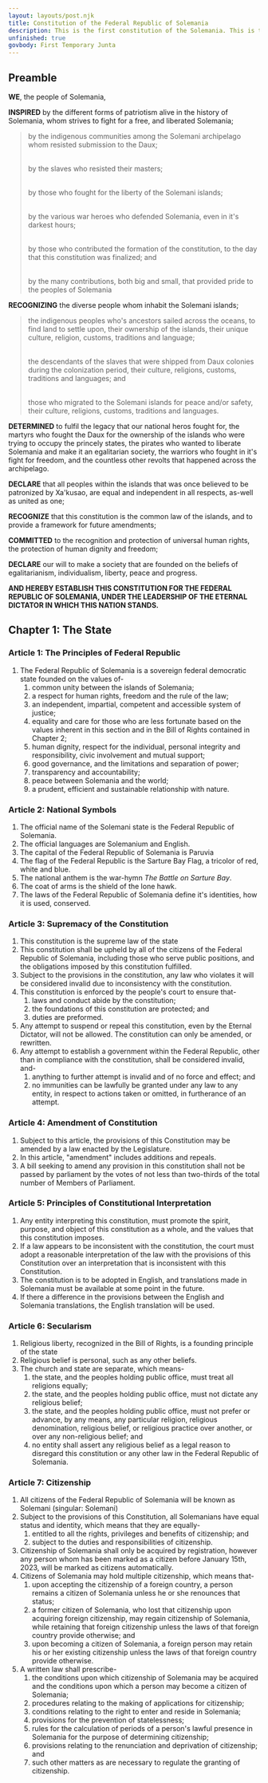```yaml
---
layout: layouts/post.njk
title: Constitution of the Federal Republic of Solemania
description: This is the first constitution of the Solemania. This is the foundation to all laws within Solemania.
unfinished: true
govbody: First Temporary Junta
---
```


<!-- 2022-07-06 -->

## Preamble

<p>
<b>WE</b>, the people of Solemania,

<b>INSPIRED</b> by the different forms of patriotism alive in the history of Solemania, whom strives to fight for a free, and liberated Solemania;
<blockquote>
by the indigenous communities among the Solemani archipelago whom resisted submission to the Daux;<br><br>

by the slaves who resisted their masters;<br><br>

by those who fought for the liberty of the Solemani islands;<br><br>

by the various war heroes who defended Solemania, even in it's darkest hours;<br><br>

by those who contributed the formation of the constitution, to the day that this constitution was finalized; and<br><br>

by the many contributions, both big and small, that provided pride to the peoples of Solemania
</blockquote>

<b>RECOGNIZING</b> the diverse people whom inhabit the Solemani islands;
<blockquote>
the indigenous peoples who's ancestors sailed across the oceans, to find land to settle upon, their ownership of the islands, their unique culture, religion, customs, traditions and language;<br><br>

the descendants of the slaves that were shipped from Daux colonies during the colonization period, their culture, religions, customs, traditions and languages; and<br><br>

those who migrated to the Solemani islands for peace and/or safety, their culture, religions, customs, traditions and languages.
</blockquote>

<b>DETERMINED</b> to fulfil the legacy that our national heros fought for, the martyrs who fought the Daux for the ownership of the islands who were trying to occupy the princely states, the pirates who wanted to liberate Solemania and make it an egalitarian society, the warriors who fought in it's fight for freedom, and the countless other revolts that happened across the archipelago.

<b>DECLARE</b> that all peoples within the islands that was once believed to be patronized by Xa'kusao, are equal and independent in all respects, as-well as united as one;

<b>RECOGNIZE</b> that this constitution is the common law of the islands, and to provide a framework for future amendments;

<b>COMMITTED</b> to the recognition and protection of universal human rights, the protection of human dignity and freedom;

<b>DECLARE</b> our will to make a society that are founded on the beliefs of egalitarianism, individualism, liberty, peace and progress.

<b>AND HEREBY ESTABLISH THIS CONSTITUTION FOR THE FEDERAL REPUBLIC OF SOLEMANIA, UNDER THE LEADERSHIP OF THE ETERNAL DICTATOR IN WHICH THIS NATION STANDS.</b>
</p>

## Chapter 1: The State
### Article 1: The Principles of Federal Republic
<ol class="numeral">
    <li>The Federal Republic of Solemania is a sovereign federal democratic state founded on the values of-
        <ol class="alpha list-inside">
            <li>common unity between the islands of Solemania;</li>
            <li>a respect for human rights, freedom and the rule of the law;</li>
            <li>an independent, impartial, competent and accessible system of justice;</li> 
            <li>equality and care for those who are less fortunate based on the values inherent in this section and in the Bill of Rights contained in Chapter 2;</li>
            <li>human dignity, respect for the individual, personal integrity and responsibility, civic involvement and mutual support;</li>
            <li>good governance, and the limitations and separation of power;</li>
            <li>transparency and accountability;</li>
            <li>peace between Solemania and the world;</li>
            <li>a prudent, efficient and sustainable relationship with nature.</li>
        </ol>
    </li>
</ol>

### Article 2: National Symbols

<ol class="numeral">
    <li>The official name of the Solemani state is the Federal Republic of Solemania.</li>
    <li>The official languages are Solemanium and English.</li>
    <li>The capital of the Federal Republic of Solemania is Paruvia</li>
    <li>The flag of the Federal Republic is the Sarture Bay Flag, a tricolor of red, white and blue.</li>
    <li>The national anthem is the war-hymn <i>The Battle on Sarture Bay</i>.</li>
    <li>The coat of arms is the shield of the lone hawk.</li>
    <li>The laws of the Federal Republic of Solemania define it's identities, how it is used, conserved.</li>
</ol>

### Article 3: Supremacy of the Constitution

<ol class="numeral">
    <li>This constitution is the supreme law of the state</li>
    <li>This constitution shall be upheld by all of the citizens of the Federal Republic of Solemania, including those who serve public positions, and the obligations imposed by this constitution fulfilled.</li>
    <li>Subject to the provisions in the constitution, any law who violates it will be considered invalid due to inconsistency with the constitution.</li>
    <li>This constitution is enforced by the people's court to ensure that-
        <ol class="alpha list-inside">
            <li>laws and conduct abide by the constitution;</li>
            <li>the foundations of this constitution are protected; and</li>
            <li>duties are preformed.</li>
        </ol>
    </li>
    <li>Any attempt to suspend or repeal this constitution, even by the Eternal Dictator, will not be allowed. The constitution can only be amended, or rewritten.</li>
    <li>Any attempt to establish a government within the Federal Republic, other than in compliance with the constitution, shall be considered invalid, and-
        <ol class="alpha list-inside">
            <li>anything to further attempt is invalid and of no force and effect; and</li>
            <li>no immunities can be lawfully be granted under any law to any entity, in respect to actions taken or omitted, in furtherance of an attempt.</li>
        </ol>
    </li>
</ol>

### Article 4: Amendment of Constitution
<ol class="numeral">
    <li>Subject to this article, the provisions of this Constitution may be amended by a law enacted by the Legislature.</li>
    <li>In this article, "amendment" includes additions and repeals.</li>
    <li>A bill seeking to amend any provision in this constitution shall not be passed by parliament by the votes of not less than two-thirds of the total number of Members of Parliament.</li>
</ol>

### Article 5: Principles of Constitutional Interpretation

<ol class="numeral">
    <li>Any entity interpreting this constitution, must promote the spirit, purpose, and object of this constitution as a whole, and the values that this constitution imposes.</li>
    <li>If a law appears to be inconsistent with the constitution, the court must adopt a reasonable interpretation of the law with the provisions of this Constitution over an interpretation that is inconsistent with this Constitution.</li>
    <li>The constitution is to be adopted in English, and translations made in Solemania must be available at some point in the future.</li>
    <li>If there a difference in the provisions between the English and Solemania translations, the English translation will be used.</li>
</ol>

### Article 6: Secularism
<ol class="numeral">
    <li>Religious liberty, recognized in the Bill of Rights, is a founding principle of the state</li>
    <li>Religious belief is personal, such as any other beliefs.</li>
    <li>The church and state are separate, which means-
        <ol class="alpha list-inside">
            <li>the state, and the peoples holding public office, must treat all religions equally;</li>
            <li>the state, and the peoples holding public office, must not dictate any religious belief;</li>
            <li>the state, and the peoples holding public office, must not prefer or advance, by any means, any particular religion, religious denomination, religious belief, or religious practice over another, or over any non-religious belief; and</li>
            <li>no entity shall assert any religious belief as a legal reason to disregard this constitution or any other law in the Federal Republic of Solemania.</li>
        </ol>
    </li>
</ol>

### Article 7: Citizenship
<ol class="numeral">
    <li>All citizens of the Federal Republic of Solemania will be known as Solemani (singular: Solemani)</li>
    <li>Subject to the provisions of this Constitution, all Solemanians have equal status and
identity, which means that they are equally-
        <ol class="alpha list-inside">
            <li>entitled to all the rights, privileges and benefits of citizenship; and</li>
            <li>subject to the duties and responsibilities of citizenship.</li>
        </ol>
    </li>
    <li>Citizenship of Solemania shall only be acquired by registration, however any person whom has been marked as a citizen before January 15th, 2023, will be marked as citizens automatically.</li>
    <li>Citizens of Solemania may hold multiple citizenship, which means that-
        <ol class="alpha list-inside">
            <li>upon accepting the citizenship of a foreign country, a person remains a citizen of Solemania unless he or she renounces that status;</li>
            <li>a former citizen of Solemania, who lost that citizenship upon acquiring foreign citizenship, may regain citizenship of Solemania, while retaining that foreign citizenship unless the laws of that foreign country provide otherwise; and</li>
            <li>upon becoming a citizen of Solemania, a foreign person may retain his or her existing citizenship unless the laws of that foreign country provide otherwise.</li>
        </ol>
    </li>
    <li>A written law shall prescribe-
        <ol class="alpha list-inside">
            <li>the conditions upon which citizenship of Solemania may be acquired and the conditions upon which a person may become a citizen of Solemania;</li>
            <li>procedures relating to the making of applications for citizenship;</li>
            <li>conditions relating to the right to enter and reside in Solemania;</li>
            <li>provisions for the prevention of statelessness;</li>
            <li>rules for the calculation of periods of a person's lawful presence in Solemania for the purpose of determining citizenship;</li>
            <li>provisions relating to the renunciation and deprivation of citizenship; and</li>
            <li>such other matters as are necessary to regulate the granting of citizenship.</li>
        </ol>
    </li>
</ol>